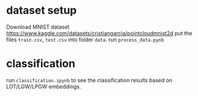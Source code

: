 # dataset setup
Download MNIST dataset https://www.kaggle.com/datasets/cristiangarcia/pointcloudmnist2d
put the files `train.csv`, `test.csv` into folder `data`. 
run `process_data.pynb`

# classification 
run `classification.ipynb` to see the classification results based on LOT/LGW/LPGW embeddings. 

